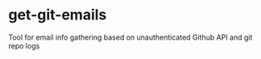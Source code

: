 # get-git-emails
Tool for email info gathering based on unauthenticated Github API and git repo logs
